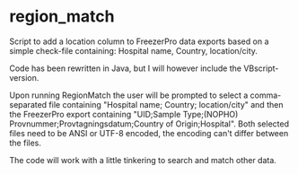 # region_match
Script to add a location column to FreezerPro data exports based on a simple check-file containing: Hospital name, Country, location/city.

Code has been rewritten in Java, but I will however include the VBscript-version.

Upon running RegionMatch the user will be prompted to select a comma-separated file containing "Hospital name; Country; location/city" and then the FreezerPro export containing "UID;Sample Type;(NOPHO) Provnummer;Provtagningsdatum;Country of Origin;Hospital". 
Both selected files need to be ANSI or UTF-8 encoded, the encoding can't differ between the files. 

The code will work with a little tinkering to search and match other data.

